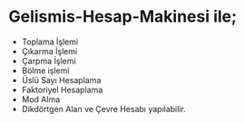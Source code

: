 # Gelismis-Hesap-Makinesi ile;
* Toplama İşlemi
* Çıkarma İşlemi
* Çarpma İşlemi
* Bölme işlemi
* Üslü Sayı Hesaplama
* Faktoriyel Hesaplama
* Mod Alma
* Dikdörtgen Alan ve Çevre Hesabı yapılabilir.
